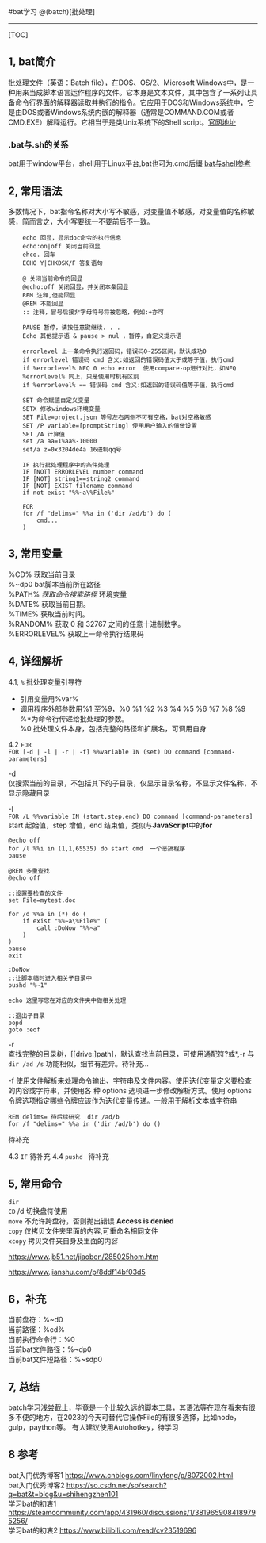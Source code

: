 #bat学习
@(batch)[批处理]

-------------------

[TOC]

## 1, bat简介
批处理文件（英语：Batch file），在DOS、OS/2、Microsoft Windows中，是一种用来当成脚本语言运作程序的文件。它本身是文本文件，其中包含了一系列让具备命令行界面的解释器读取并执行的指令。它应用于DOS和Windows系统中，它是由DOS或者Windows系统内嵌的解释器（通常是COMMAND.COM或者CMD.EXE）解释运行。它相当于是类Unix系统下的Shell script。[官网地址](https://en.wikibooks.org/wiki/Windows_Batch_Scripting)

### .bat与.sh的关系
bat用于window平台，shell用于Linux平台,bat也可为.cmd后缀
[bat与shell参考](https://www.jianshu.com/p/ffa5b937580d)


## 2, 常用语法
多数情况下，bat指令名称对大小写不敏感，对变量值不敏感，对变量值的名称敏感，简而言之，大小写要统一不要前后不一致。

```
	echo 回显，显示doc命令的执行信息
	echo:on|off 关闭当前回显
	ehco. 回车
	ECHO Y|CHKDSK/F 答复语句
	
	@ 关闭当前命令的回显
	@echo:off 关闭回显，并关闭本条回显
    REM 注释,但能回显
    @REM 不能回显 
    :: 注释，冒号后接非字母符号将被忽略，例如:+亦可
    
	PAUSE 暂停，请按任意键继续. . . 
	Echo 其他提示语 & pause > nul ，暂停，自定义提示语
	
	errorlevel 上一条命令执行返回码，错误码0~255区间，默认成功0
	if errorlevel 错误码 cmd 含义:如返回的错误码值大于或等于值，执行cmd
	if %errorlevel% NEQ 0 echo error  使用compare-op进行对比，如NEQ 
	%errorlevel% 同上，只是使用时机有区别
	if %errorlevel% == 错误码 cmd 含义:如返回的错误码值等于值，执行cmd
	
	SET 命令赋值自定义变量
	SETX 修改windows环境变量
	SET File=project.json 等号左右两侧不可有空格，bat对空格敏感
	SET /P variable=[promptString] 使用用户输入的值做设置
	SET /A 计算值
	set /a aa=1%aa%-10000
	set/a z=0x3204de4a 16进制qq号
	
	IF 执行批处理程序中的条件处理
	IF [NOT] ERRORLEVEL number command
	IF [NOT] string1==string2 command
	IF [NOT] EXIST filename command
	if not exist "%%~a\%File%"
	
	FOR
	for /f "delims=" %%a in ('dir /ad/b') do (
		cmd...
	)	
```
 

## 3,  常用变量  
%CD%  获取当前目录  
%~dp0 bat脚本当前所在路径  
%PATH%  *获取命令搜索路径* 环境变量  
%DATE%  获取当前日期。  
%TIME%  获取当前时间。  
%RANDOM% 获取 0 和 32767 之间的任意十进制数字。  
%ERRORLEVEL% 获取上一命令执行结果码  

## 4, 详细解析  
4.1, `%`  批处理变量引导符  
- 引用变量用%var%  
- 调用程序外部参数用%1 至%9，%0 %1 %2 %3 %4 %5 %6 %7 %8 %9 %*为命令行传递给批处理的参数。  
%0 批处理文件本身，包括完整的路径和扩展名，可调用自身  

4.2 `FOR`  
`FOR [-d | -l | -r | -f] %%variable IN (set) DO command [command-parameters]`

-d  
仅搜索当前的目录，不包括其下的子目录，仅显示目录名称，不显示文件名称，不显示隐藏目录

-l  
`FOR /L %%variable IN (start,step,end) DO command [command-parameters]`
start 起始值，step 增值，end 结束值，类似与**JavaScript**中的**for**
```
@echo off
for /l %%i in (1,1,65535) do start cmd  一个恶搞程序
pause
```

```
@REM 多重查找
@echo off
 
::设置要检查的文件
set File=mytest.doc
 
for /d %%a in (*) do (
    if exist "%%~a\%File%" (
        call :DoNow "%%~a"
    )
)
pause
exit
 
:DoNow
::让脚本临时进入相关子目录中
pushd "%~1"
 
echo 这里写您在对应的文件夹中做相关处理
 
::退出子目录
popd
goto :eof
```

-r  
查找完整的目录树，[[drive:]path]，默认查找当前目录，可使用通配符?或*,-r 与`dir /ad /s`  功能相似，细节有差异。待补充...

-f
使用文件解析来处理命令输出、字符串及文件内容。使用迭代变量定义要检查的内容或字符串，并使用各
种 options 选项进一步修改解析方式。使用 options 令牌选项指定哪些令牌应该作为迭代变量传递。一般用于解析文本或字符串

```
REM delims= 待后续研究  dir /ad/b 
for /f "delims=" %%a in ('dir /ad/b') do ()
```

待补充

4.3 `IF` 待补充
4.4 `pushd `  待补充


## 5, 常用命令
`dir`  
`CD`  /d 切换盘符使用  
`move` 不允许跨盘符，否则抛出错误 **Access is denied**  
`copy` 仅拷贝文件夹里面的内容,可重命名相同文件  
`xcopy` 拷贝文件夹自身及里面的内容  

https://www.jb51.net/jiaoben/285025hom.htm  

https://www.jianshu.com/p/8ddf14bf03d5  

## 6，补充
当前盘符：%~d0  
当前路径：%cd%  
当前执行命令行：%0  
当前bat文件路径：%~dp0  
当前bat文件短路径：%~sdp0  

## 7, 总结
batch学习浅尝截止，毕竟是一个比较久远的脚本工具，其语法等在现在看来有很多不便的地方，在2023的今天可替代它操作File的有很多选择，比如node，gulp，paython等。
有人建议使用Autohotkey，待学习

## 8 参考  
bat入门优秀博客1 https://www.cnblogs.com/linyfeng/p/8072002.html  
bat入门优秀博客2 https://so.csdn.net/so/search?q=bat&t=blog&u=shihengzhen101  
学习bat的初衷1 https://steamcommunity.com/app/431960/discussions/1/3819659084189795256/  
学习bat的初衷2 https://www.bilibili.com/read/cv23519696  


